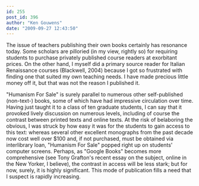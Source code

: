 ```yaml
---
id: 255
post_id: 396
author: "Ken Gouwens"
date: "2009-09-27 12:43:50"
---
```

The issue of teachers publishing their own books certainly has resonance today. Some scholars are pilloried (in my view, rightly so) for requiring students to purchase privately published course readers at exorbitant prices. On the other hand, I myself did a primary source reader for Italian Renaissance courses (Blackwell, 2004) because I got so frustrated with finding one that suited my own teaching needs. I have made precious little money off it, but that was not the reason I published it.

"Humanism For Sale" is surely parallel to numerous other self-published (non-text-) books, some of which have had impressive circulation over time. Having just taught it to a class of ten graduate students, I can say that it provoked lively discussion on numerous levels, including of course the contrast between printed texts and online texts. At the risk of belaboring the obvious, I was struck by how easy it was for the students to gain access to this text: whereas several other excellent monographs from the past decade now cost well over $100 and, if not purchased, must be obtained via interlibrary loan, "Humanism For Sale" popped right up on students' computer screens. Perhaps, as "Google Books" becomes more comprehensive (see Tony Grafton's recent essay on the subject, online in the New Yorker, I believe), the contrast in access will be less stark; but for now, surely, it is highly significant. This mode of publication fills a need that I suspect is rapidly increasing.

